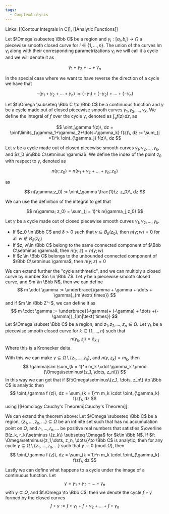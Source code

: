 ```yaml
---
tags:
  - ComplexAnalysis
---
```

Links: [[Contour Integrals in C]], [[Analytic Functions]]

Let $\Omega \subseteq \Bbb C$ be a region and $\gamma_i:[a_i, b_i]\to\Omega$ a piecewise smooth closed curve for $i \in \{1, \dots, n\}$. The union of the curves $\text{Im } \gamma_i$ along with their corresponding parametrizations $\gamma_i$ we will call it a cycle and we will denote it as

$$ \gamma_1+\gamma_2+\dots+\gamma_n $$

In the special case where we want to have reverse the direction of a cycle we have that

$$ -(\gamma_1+\gamma_2+\dots+\gamma_n) := (-\gamma_1)+(-\gamma_2)+\dots+(-\gamma_n) $$

Let $f:\Omega \subseteq \Bbb C \to \Bbb C$ be a continuous function and $\gamma$ be a cycle made out of closed piecewise smooth curves $\gamma_1, \gamma_2, \dots, \gamma_k$. We define the integral of $f$ over the cycle $\gamma$, denoted as $\int_\gamma f(z)\, dz$, as

$$ \oint_\gamma f(z)\, dz = \oint\limits_{\gamma_1+\gamma_2+\dots+\gamma_k} f(z)\, dz := \sum_{j =1}^k \oint_{\gamma_j} f(z)\, dz $$

Let $\gamma$ be a cycle made out of closed piecewise smooth curves $\gamma_1, \gamma_2, \dots, \gamma_k$, and $z_0 \in\Bbb C\setminus \gamma$. We define the index of the point $z_0$ with respect to $\gamma$, denoted as

$$ n(\gamma;z_0)= n( \gamma_1+\gamma_2+\dots+\gamma_n; z_0) $$

as

$$ n(\gamma;z_0) := \oint_\gamma \frac{1}{z-z_0}\, dz $$

We can use the definition of the integral to get that

$$ n(\gamma; z_0) = \sum_{j = 1}^k n(\gamma_j;z_0) $$

Let $\gamma$ be a cycle made out of closed piecewise smooth curves $\gamma_1, \gamma_2, \dots, \gamma_k$.

- If $z_0 \in \Bbb C$ and $\delta>0$ such that $\gamma \subseteq B_\delta (z_0)$, then $n(\gamma; w) =0$ for all $w \not \in B_\delta(z_0)$
- If $z, w\in \Bbb C$ belong to the same connected component of $\Bbb C\setminus \gamma$, then $n(\gamma; z) = n(\gamma;w)$
- If $z \in \Bbb C$ belongs to the unbounded connected component of $\Bbb C\setminus \gamma$, then $n(\gamma; z) = 0$

We can extend further the "cycle arithmetic", and we can multiply a closed curve by number $m \in \Bbb Z$. 
Let $\gamma$ be a piecewise smooth closed curve, and $m \in \Bbb N$, then we can define 
$$
m \cdot \gamma := \underbrace{\gamma + \gamma + \dots + \gamma}_{m \text{ times}}
$$
and if $m \in \Bbb Z^-$, we can define it as
$$
m \cdot \gamma := \underbrace{(-\gamma)+ (-\gamma) + \dots +(-\gamma)}_{|m|\text{ times}}
$$
Let $\Omega \subset \Bbb C$ be a region, and $z_1, z_2, \dots, z_n \in \Omega$. Let $\gamma_k$ be a piecewise smooth closed curve for $k \in \{1, \dots, n\}$ such that
$$
n(\gamma_k, z_j) = \delta_{k, j}
$$
Where this is a Kronecker delta. 

With this we can make $\gamma \subseteq \Omega\setminus\{z_1, \dots, z_n\}$, and $n(\gamma, z_k) = m_k$, then
$$
\gamma\sim \sum_{k = 1}^n m_k \cdot \gamma_k \pmod {\Omega\setminus\{z_1, \dots, z_n\}}
$$
In this way we can get that if $f:\Omega\setminus\{z_1, \dots, z_n\} \to \Bbb C$ is analytic then
$$
\oint_\gamma f (z)\, dz = \sum_{k = 1}^n m_k \cdot \oint_{\gamma_k} f(z)\, dz
$$
using [[Homology Cauchy's Theorem|Cauchy's Theorem]]. 

We can extend the theorem above:
Let $\Omega \subseteq \Bbb C$ be a region, $\{z_1, \dots, z_n, \dots\}\subseteq \Omega$ be an infinite set such that has no accumulation point on $\Omega$, and $r_1, \dots, r_n, \dots$ be positive real numbers that satisfies $\overline B(z_k, r_k)\setminus \{z_k\} \subseteq \Omega$ for $k\in \Bbb N$. If $f: \Omega\setminus\{z_1,\dots, z_n, \dots\}\to \Bbb C$ is analytic, then for any cycle $\gamma \subseteq \Omega\setminus\{z_1, \dots, z_n, \dots\}$ such that $\gamma \sim 0 \pmod \Omega$, then
$$
\oint_\gamma f (z)\, dz = \sum_{k = 1}^n m_k \cdot \oint_{\gamma_k} f(z)\, dz
$$

Lastly we can define what happens to a cycle under the image of a continuous function. Let 
$$
\gamma = \gamma_1 +\gamma_2 +\dots+\gamma_n 
$$
with $\gamma \subseteq \Omega$, and $f:\Omega \to \Bbb C$, then we denote the cycle $f \circ \gamma$ formed by the closed curves 
$$
f\circ \gamma := f\circ \gamma_1 +f\circ \gamma_2 +\dots + f\circ \gamma_n
$$
